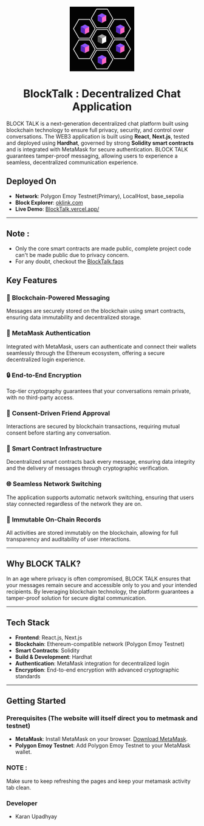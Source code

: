 <p align="center">
  <img src = "BlockTalk Logo.png" width="170">
</p>

<h1 align="center">
  BlockTalk : Decentralized Chat Application
</h1>

BLOCK TALK is a next-generation decentralized chat platform built using blockchain technology to ensure full privacy, security, and control over conversations. The WEB3 application is built using **React**, **Next.js**, tested and deployed using **Hardhat**, governed by strong **Solidity smart contracts** and is integrated with MetaMask for secure authentication. BLOCK TALK guarantees tamper-proof messaging, allowing users to experience a seamless, decentralized communication experience.

## Deployed On
- **Network**: Polygon Emoy Testnet(Primary), LocalHost, base_sepolia
- **Block Explorer**: [oklink.com](https://www.oklink.com/amoy)
- **Live Demo**: [BlockTalk.vercel.app/](https://block-talk-seven.vercel.app/)

---
## Note : 
- Only the core smart contracts are made public, complete project code can't be made public due to privacy concern.
- For any doubt, checkout the [BlockTalk.faqs](https://block-talk-seven.vercel.app/faqs)

## Key Features

### 🔐 **Blockchain-Powered Messaging**
Messages are securely stored on the blockchain using smart contracts, ensuring data immutability and decentralized storage.

### 🔑 **MetaMask Authentication**
Integrated with MetaMask, users can authenticate and connect their wallets seamlessly through the Ethereum ecosystem, offering a secure decentralized login experience.

### 🔒 **End-to-End Encryption**
Top-tier cryptography guarantees that your conversations remain private, with no third-party access.

### 🤝 **Consent-Driven Friend Approval**
Interactions are secured by blockchain transactions, requiring mutual consent before starting any conversation.

### 📜 **Smart Contract Infrastructure**
Decentralized smart contracts back every message, ensuring data integrity and the delivery of messages through cryptographic verification.

### 🌐 **Seamless Network Switching**
The application supports automatic network switching, ensuring that users stay connected regardless of the network they are on.

### 🧾 **Immutable On-Chain Records**
All activities are stored immutably on the blockchain, allowing for full transparency and auditability of user interactions.

---

## Why BLOCK TALK?

In an age where privacy is often compromised, BLOCK TALK ensures that your messages remain secure and accessible only to you and your intended recipients. By leveraging blockchain technology, the platform guarantees a tamper-proof solution for secure digital communication.

---

## Tech Stack

- **Frontend**: React.js, Next.js
- **Blockchain**: Ethereum-compatible network (Polygon Emoy Testnet)
- **Smart Contracts**: Solidity
- **Build & Development**: Hardhat
- **Authentication**: MetaMask integration for decentralized login
- **Encryption**: End-to-end encryption with advanced cryptographic standards

---

## Getting Started

### Prerequisites (The website will itself direct you to metmask and testnet)

- **MetaMask**: Install MetaMask on your browser. [Download MetaMask](https://metamask.io/download.html).
- **Polygon Emoy Testnet**: Add Polygon Emoy Testnet to your MetaMask wallet.

### NOTE :
Make sure to keep refreshing the pages and keep your metamask activity tab clean.

### Developer
- Karan Upadhyay

